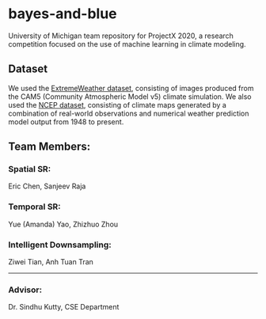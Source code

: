 # bayes-and-blue
University of Michigan team repository for ProjectX 2020, a research competition focused on the use of machine learning in climate modeling. 

## Dataset
We used the [ExtremeWeather dataset](https://extremeweatherdataset.github.io/), consisting of images produced from the CAM5 (Community Atmospheric Model v5) climate simulation. We also used the [NCEP dataset](https://psl.noaa.gov/data/gridded/data.ncep.reanalysis.html), consisting of climate maps generated by a combination of real-world observations and numerical weather prediction model output from 1948 to present. 

## Team Members:
### Spatial SR: 
Eric Chen, Sanjeev Raja

### Temporal SR: 
Yue (Amanda) Yao, Zhizhuo Zhou

### Intelligent Downsampling:
Ziwei Tian, Anh Tuan Tran

<hr>

### Advisor: 
Dr. Sindhu Kutty, CSE Department
